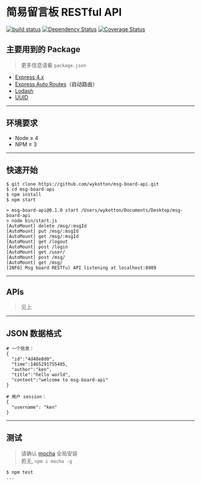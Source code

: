 # 简易留言板 RESTful API
[![build status][travis-image]][travis-url]
[![Dependency Status][dep-image]][dep-url]
[![Coverage Status][cov-img]][cov-url]

## 主要用到的 Package
> 更多信息请看 `package.json`  
  
* [Express 4.x](https://github.com/expressjs/express)
* [Express Auto Routes](https://github.com/wykotton/express-auto-routes)（自动路由）
* [Lodash](https://github.com/lodash/lodash)
* [UUID](https://github.com/broofa/node-uuid)

****

## 环境要求
* Node ≥ 4
* NPM ≥ 3

****

## 快速开始
```
$ git clone https://github.com/wykotton/msg-board-api.git
$ cd msg-board-api
$ npm install
$ npm start

> msg-board-api@0.1.0 start /Users/wykotton/Documents/Desktop/msg-board-api
> node bin/start.js
[AutoMount] delete /msg/:msgId
[AutoMount] put /msg/:msgId
[AutoMount] get /msg/:msgId
[AutoMount] get /logout
[AutoMount] post /login
[AutoMount] get /user/
[AutoMount] post /msg/
[AutoMount] get /msg/
[INFO] Msg board RESTful API listening at localhost:8989
```

****

## APIs
> 见上

****

## JSON 数据格式
```
# 一个信息：
{
  "id":"4d48e8d0",
  "time":1465291755485,
  "author":"ken",
  "title":"hello world",
  "content":"welcome to msg-board-api"
}

# 用户 session：
{
  "username": "ken"
}

```

****


## 测试
> 请确认 [mocha](https://github.com/mochajs/mocha) 全局安装  
> 若无, `npm i mocha -g`

```
$ npm test
...
```

[travis-image]: https://secure.travis-ci.org/wykotton/msg-board-api.svg?branch=master
[travis-url]: https://travis-ci.org/wykotton/msg-board-api
[dep-image]: http://david-dm.org/wykotton/msg-board-api.svg?style=flat-square
[dep-url]: http://david-dm.org/wykotton/msg-board-api
[cov-img]: https://coveralls.io/repos/github/wykotton/msg-board-api/badge.svg?branch=master
[cov-url]: https://coveralls.io/github/wykotton/msg-board-api?branch=master
